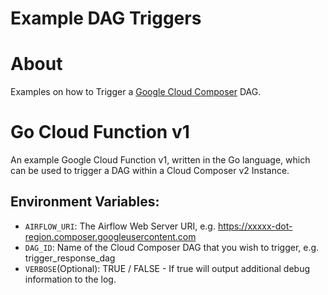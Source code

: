 # **Example DAG Triggers**

# About
Examples on how to Trigger a [Google Cloud Composer](https://cloud.google.com/composer) DAG.

# Go Cloud Function v1
An example Google Cloud Function v1, written in the Go language, which can be used to trigger a DAG within a Cloud Composer v2 Instance.

## Environment Variables:
- ```AIRFLOW_URI```: The Airflow Web Server URI, e.g. https://xxxxx-dot-region.composer.googleusercontent.com
- ```DAG_ID```: Name of the Cloud Composer DAG that you wish to trigger, e.g. trigger_response_dag
- ```VERBOSE```(Optional): TRUE / FALSE - If true will output additional debug information to the log.

